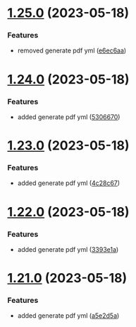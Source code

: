 # [1.25.0](https://github.com/manthanank/learn-angular/compare/v1.24.0...v1.25.0) (2023-05-18)


### Features

* removed generate pdf yml ([e6ec6aa](https://github.com/manthanank/learn-angular/commit/e6ec6aa86b8abcfde0677a83317bebe7d8b5f1e9))



# [1.24.0](https://github.com/manthanank/learn-angular/compare/v1.23.0...v1.24.0) (2023-05-18)


### Features

* added generate pdf yml ([5306670](https://github.com/manthanank/learn-angular/commit/5306670141c2601d53a57e18140429a85a39b252))



# [1.23.0](https://github.com/manthanank/learn-angular/compare/v1.22.0...v1.23.0) (2023-05-18)


### Features

* added generate pdf yml ([4c28c67](https://github.com/manthanank/learn-angular/commit/4c28c67a429359d7eb6b28944d7287884c75e183))



# [1.22.0](https://github.com/manthanank/learn-angular/compare/v1.21.0...v1.22.0) (2023-05-18)


### Features

* added generate pdf yml ([3393e1a](https://github.com/manthanank/learn-angular/commit/3393e1a45c303b070a5e130b64a39e4d33b73382))



# [1.21.0](https://github.com/manthanank/learn-angular/compare/v1.20.0...v1.21.0) (2023-05-18)


### Features

* added generate pdf yml ([a5e2d5a](https://github.com/manthanank/learn-angular/commit/a5e2d5ad91338573ceb6c100d3b08c48a264f68c))



